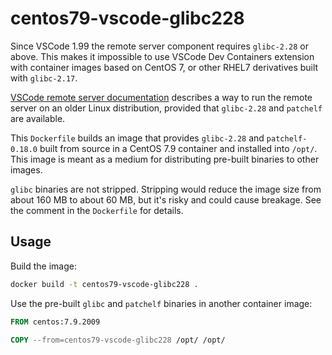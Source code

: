 # centos79-vscode-glibc228

Since VSCode 1.99 the remote server component requires `glibc-2.28` or above.
This makes it impossible to use VSCode Dev Containers extension with container
images based on CentOS 7, or other RHEL7 derivatives built with `glibc-2.17`.

[VSCode remote server documentation][1] describes a way to run the remote server
on an older Linux distribution, provided that `glibc-2.28` and `patchelf` are
available.

This `Dockerfile` builds an image that provides `glibc-2.28` and `patchelf-0.18.0`
built from source in a CentOS 7.9 container and installed into `/opt/`. This
image is meant as a medium for distributing pre-built binaries to other images.

`glibc` binaries are not stripped. Stripping would reduce the image size from
about 160 MB to about 60 MB, but it's risky and could cause breakage. See the
comment in the `Dockerfile` for details.

## Usage

Build the image:

```sh
docker build -t centos79-vscode-glibc228 .
```

Use the pre-built `glibc` and `patchelf` binaries in another container image:

```Dockerfile
FROM centos:7.9.2009

COPY --from=centos79-vscode-glibc228 /opt/ /opt/
```

[1]: https://code.visualstudio.com/docs/remote/faq#_can-i-run-vs-code-server-on-older-linux-distributions
